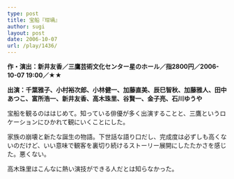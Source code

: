 ```yaml
---
type: post
title: 宝船『坩堝』
author: sugi
layout: post
date: 2006-10-07
url: /play/1436/
---
```

**作・演出：新井友香／三鷹芸術文化センター星のホール／指2800円／2006-10-07 19:00／★★**

**出演：千葉雅子、小村裕次郎、小林健一、加藤直美、辰巳智秋、加藤雅人、田中あつこ、富所浩一、新井友香、高木珠里、谷賢一、金子亮、石川ゆうや**

宝船を観るのははじめて。知っている俳優が多く出演することと、三鷹というロケーションにひかれて観にいくことにした。

家族の崩壊と新たな誕生の物語。下世話な語り口だし、完成度は必ずしも高くないのだけど、いい意味で観客を裏切り続けるストーリー展開にしたたかさを感じた。悪くない。

高木珠里はこんなに熱い演技ができる人だとは知らなかった。
